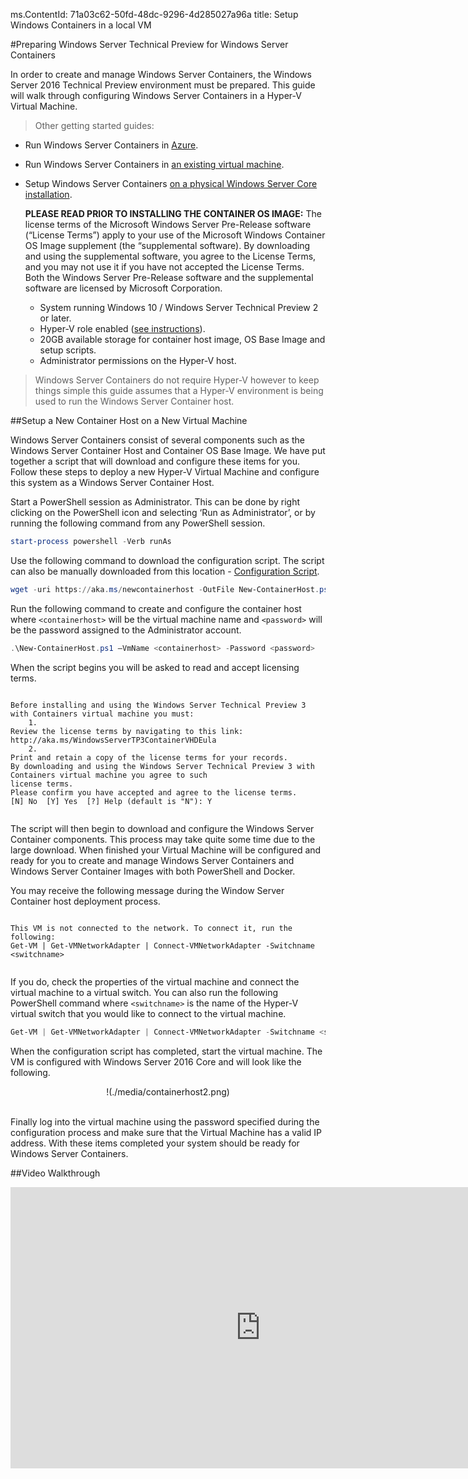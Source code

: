 ms.ContentId: 71a03c62-50fd-48dc-9296-4d285027a96a
title: Setup Windows Containers in a local VM

#Preparing Windows Server Technical Preview for Windows Server Containers

In order to create and manage Windows Server Containers, the Windows Server 2016 Technical Preview environment must be prepared.
This guide will walk through configuring Windows Server Containers in a Hyper-V Virtual Machine.

> Other getting started guides:
> 

*   Run Windows Server Containers in [Azure](./azure_setup.md).
*   Run Windows Server Containers in [an existing virtual machine](./inplace_setup.md).
*   Setup Windows Server Containers [on a physical Windows Server Core installation](./inplace_setup.md).
    
    **PLEASE READ PRIOR TO INSTALLING THE CONTAINER OS IMAGE:**  The license terms of the Microsoft Windows Server Pre-Release software (“License Terms”) apply to your use of the Microsoft Windows Container OS Image supplement (the “supplemental software).
    By downloading and using the supplemental software, you agree to the License Terms, and you may not use it if you have not accepted the License Terms.
    Both the Windows Server Pre-Release software and the supplemental software are licensed by Microsoft Corporation.
    
    *   System running Windows 10 / Windows Server Technical Preview 2 or later.
    *   Hyper-V role enabled ([see instructions](https://msdn.microsoft.com/virtualization/hyperv_on_windows/quick_start/walkthrough_install#UsingPowerShell)).
    *   20GB available storage for container host image, OS Base Image and setup scripts.
    *   Administrator permissions on the Hyper-V host.

> Windows Server Containers do not require Hyper-V however to keep things simple this guide assumes that a Hyper-V environment is being used to run the Windows Server Container host.
> 

##Setup a New Container Host on a New Virtual Machine

Windows Server Containers consist of several components such as the Windows Server Container Host and Container OS Base Image.
We have put together a script that will download and configure these items for you.
Follow these steps to deploy a new Hyper-V Virtual Machine and configure this system as a Windows Server Container Host.

Start a PowerShell session as Administrator.
This can be done by right clicking on the PowerShell icon and selecting ‘Run as Administrator’, or by running the following command from any PowerShell session.

``` powershell
start-process powershell -Verb runAs


```

Use the following command to download the configuration script. The script can also be manually downloaded from this location - [Configuration Script](http://aka.ms/newcontainerhost).

``` PowerShell
wget -uri https://aka.ms/newcontainerhost -OutFile New-ContainerHost.ps1

```

Run the following command to create and configure the container host where `<containerhost>` will be the virtual machine name and `<password>` will be the password assigned to the Administrator account.

``` powershell
.\New-ContainerHost.ps1 –VmName <containerhost> -Password <password>


```

When the script begins you will be asked to read and accept licensing terms.


```

Before installing and using the Windows Server Technical Preview 3 with Containers virtual machine you must:
    1.
Review the license terms by navigating to this link: http://aka.ms/WindowsServerTP3ContainerVHDEula
    2.
Print and retain a copy of the license terms for your records.
By downloading and using the Windows Server Technical Preview 3 with Containers virtual machine you agree to such
license terms.
Please confirm you have accepted and agree to the license terms.
[N] No  [Y] Yes  [?] Help (default is "N"): Y


```

The script will then begin to download and configure the Windows Server Container components. This process may take quite some time due to the large download. When finished your Virtual Machine will be configured and ready for you to create and manage Windows Server Containers and Windows Server Container Images with both PowerShell and Docker.  

You may receive the following message during the Window Server Container host deployment process. 

```

This VM is not connected to the network. To connect it, run the following:
Get-VM | Get-VMNetworkAdapter | Connect-VMNetworkAdapter -Switchname <switchname>


```
If you do, check the properties of the virtual machine and connect the virtual machine to a virtual switch. You can also run the following PowerShell command where `<switchname>` is the name of the Hyper-V virtual switch that you would like to connect to the virtual machine.

``` powershell 
Get-VM | Get-VMNetworkAdapter | Connect-VMNetworkAdapter -Switchname <switchname>

```

When the configuration script has completed, start the virtual machine.
The VM is configured with Windows Server 2016 Core and will look like the following.

<center>!(./media/containerhost2.png)</center><br />

Finally log into the virtual machine using the password specified during the configuration process and make sure that the Virtual Machine has a valid IP address.
With these items completed your system should be ready for Windows Server Containers.

##Video Walkthrough

<iframe src="https://channel9.msdn.com/Blogs/containers/Quick-Start-Configure-Windows-Server-Containers-on-a-Local-System/player" width="800" height="450" allowFullScreen="true" frameBorder="0" scrolling="no" caps_internal_Id="b4981ff8-acf4-4bac-aa29-14ddb1cd6d6c" />

##Next Steps - Start Using Containers

Now that you have a Windows Server 2016 system running the Windows Server Container feature jump to the following guides to begin working with Windows Server Containers and Windows Server Container images.

[Quick Start: Windows Server Containers and Docker](./manage_docker.md)

[Quick Start: Windows Server Containers and PowerShell](./manage_powershell.md)

-------------------

[Back to Container Home](../containers_welcome.md)[Known Issues for Current Release](../about/work_in_progress.md)


